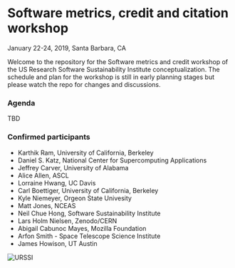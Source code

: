 # Software metrics, credit and citation workshop

January 22-24, 2019, Santa Barbara, CA

Welcome to the repository for the Software metrics and credit workshop of the US Research Software Sustainability Institute conceptualization. The schedule and plan for the workshop is still in early planning stages but please watch the repo for changes and discussions.

### Agenda

TBD

### Confirmed participants

- Karthik Ram, University of California, Berkeley
- Daniel S. Katz, National Center for Supercomputing Applications
- Jeffrey Carver, University of Alabama
- Alice Allen, ASCL
- Lorraine Hwang, UC Davis
- Carl Boettiger, University of California, Berkeley
- Kyle Niemeyer, Orgeon State Univesity
- Matt Jones, NCEAS
- Neil Chue Hong, Software Sustainability Institute
- Lars Holm Nielsen, Zenodo/CERN
- Abigail Cabunoc Mayes, Mozilla Foundation
- Arfon Smith - Space Telescope Science Institute
- James Howison, UT Austin


![URSSI](https://i.imgur.com/wY1qvuE.png)